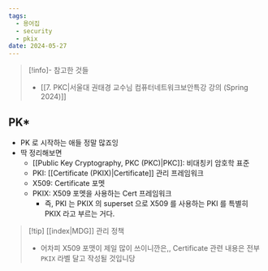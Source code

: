 ```yaml
---
tags:
  - 용어집
  - security
  - pkix
date: 2024-05-27
---
```

> [!info]- 참고한 것들
> - [[7. PKC|서울대 권태경 교수님 컴퓨터네트워크보안특강 강의 (Spring 2024)]]

## PK*

- PK 로 시작하는 애들 정말 많죠잉
- 딱 정리해보면
	- [[Public Key Cryptography, PKC (PKC)|PKC]]: 비대칭키 암호학 표준
	- PKI: [[Certificate (PKIX)|Certificate]] 관리 프레임워크
	- X509: Certificate 포멧
	- PKIX: X509 포멧을 사용하는 Cert 프레임워크
		- 즉, PKI 는 PKIX 의 superset 으로 X509 를 사용하는 PKI 를 특별히 PKIX 라고 부르는 거다.

> [!tip] [[index|MDG]] 관리 정책
> - 어차피 X509 포맷이 제일 많이 쓰이니깐은,, Certificate 관련 내용은 전부 `PKIX` 라벨 달고 작성될 것입니당